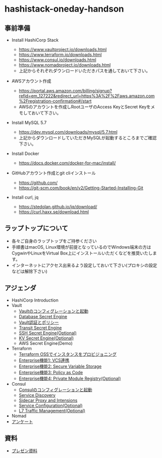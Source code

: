 # hashistack-oneday-handson

## 事前準備

* Install HashiCorp Stack
	* https://www.vaultproject.io/downloads.html
	* https://www.terraform.io/downloads.html
	* https://www.consul.io/downloads.html
	* https://www.nomadproject.io/downloads.html
	* 上記からそれぞれダウンロードいただきパスを通しておいて下さい。

* AWSアカウント作成
	* https://portal.aws.amazon.com/billing/signup?refid=em_127222&redirect_url=https%3A%2F%2Faws.amazon.com%2Fregistration-confirmation#/start
	* AWSのアカウントを作成しRootユーザのAccess KeyとSecret Keyをメモしておいて下さい。

* Install MySQL 5.7
	* https://dev.mysql.com/downloads/mysql/5.7.html
	* 上記からダウンロードしていただきMySQLが起動するところまでご確認下さい。

* Install Docker
	* https://docs.docker.com/docker-for-mac/install/

* GitHubアカウント作成とgit cliインストール
	* https://github.com/
	* https://git-scm.com/book/en/v2/Getting-Started-Installing-Git

* Install curl, jq
	* https://stedolan.github.io/jq/download/
	* https://curl.haxx.se/download.html

## ラップトップについて

* 各々ご自身のラップトップをご持参ください
* 手順書はmacOS, Linux環境が前提となっているのでWindows端末の方はCygwinやLinuxをVirtual Box上にインストールいただくなどを推奨いたします。
* インターネットにアクセス出来るよう設定しておいて下さい(プロキシの設定などは解除下さい)

## アジェンダ

* HashiCorp Introduction
* Vault
	* [Vaultのコンフィグレーションと起動](https://github.com/hashicorp-japan/vault-workshop/blob/master/contents/hello-vault.md#vault%E3%81%AE%E3%82%B3%E3%83%B3%E3%83%95%E3%82%A3%E3%82%B0%E3%83%AC%E3%83%BC%E3%82%B7%E3%83%A7%E3%83%B3)
	* [Database Secret Engine](https://github.com/hashicorp-japan/vault-workshop/blob/master/contents/db.md)
	* [Vault認証とポリシー](https://github.com/hashicorp-japan/vault-workshop/blob/master/contents/policy.md)
	* [Transit Secret Engine](https://github.com/hashicorp-japan/vault-workshop/blob/master/contents/transit.md)
	* [SSH Secret Engine(Optional)](https://github.com/hashicorp-japan/vault-workshop/blob/master/contents/ssh.md)
	* [KV Secret Engine(Optional)](https://github.com/hashicorp-japan/vault-workshop/blob/master/contents/kv.md)
	* AWS Secret Engine(Demo)
* Terraform
	* [Terraform OSSでインスタンスをプロビジョニング](https://github.com/hashicorp-japan/terraform-workshop/blob/master/contents/hello-terraform.md)
	* [Enterprise機能1: VCS連携](https://github.com/hashicorp-japan/terraform-workshop/blob/master/contents/vcs.md)
	* [Enterprise機能2: Secure Variable Storage](https://github.com/hashicorp-japan/terraform-workshop/blob/master/contents/variables.md)
	* [Enterprise機能3: Policy as Code](https://github.com/hashicorp-japan/terraform-workshop/blob/master/contents/sentinel.md)
	* [Enterprise機能4: Private Module Registry(Optional)](https://github.com/hashicorp-japan/terraform-workshop/blob/master/contents/module.md)
* Consul
	* [Consulのコンフィグレーションと起動](https://github.com/hashicorp-japan/consul-workshop/blob/master/contents/hello-consul.md#%E9%80%9A%E5%B8%B8%E3%83%A2%E3%83%BC%E3%83%89%E3%81%A7consul%E3%82%92%E8%B5%B7%E5%8B%95%E3%81%99%E3%82%8B)
	* [Service Discovery](https://github.com/hashicorp-japan/consul-workshop/blob/master/contents/srd.md)
	* [Sidecar Proxy and Intensions](https://github.com/hashicorp-japan/consul-workshop/blob/master/contents/intentsions.md)
	* [Service Configuration(Optional)](https://github.com/hashicorp-japan/consul-workshop/blob/master/contents/scf.md)
	* [L7 Traffic Management(Optional)](https://github.com/hashicorp-japan/consul-workshop/blob/master/contents/l7.md)
* Nomad
* [アンケート](https://docs.google.com/forms/d/1omJQf9jjx7dx4b5bZSwhW95do0p6iO7qMozFSo8uUdM/edit)

## 資料

* [プレゼン資料](https://docs.google.com/presentation/d/1XY8d50uL_K05KGhVyRIfW9kasaZIaW_kex0WdrBtmrk/edit?usp=sharing)

